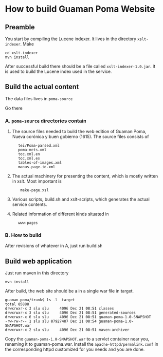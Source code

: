 # How to build Guaman Poma Website

## Preamble

You start by compiling the Lucene indexer. It lives in the directory `xslt-indexer`. Make

```
cd xslt-indexer
mvn install

```

After successful build there should be a file called `xslt-indexer-1.0.jar`. It is used to build the Lucene index used in the service.

## Build the actual content

The data files lives in `poma-source`

Go there

### A. `poma-source` directories contain

1. The source files needed to build the web edition of Guaman Poma, Nueva corónica y buen gobierno (1615). The source files consists of

```
      tei/Poma-parsed.xml
      poma-mets.xml
      toc.xml.en
      toc.xml.es
      tables-of-images.xml
      manus-page-id.xml
```
2. The actual machinery for presenting the content, which is mostly written in xslt. Most important is

```
       make-page.xsl
```

3. Various scripts, build.sh and xslt-scripts, which generates the actual service contents.

4. Related information of different kinds situated in

```
      www-pages
```

### B. How to build

After revisions of whatever in A, just run build.sh

## Build web application

Just run maven in this directory

```
mvn install

```

After build, the web site should be a in a single war file in target.

```
guaman-poma/trunk$ ls -l  target
total 85888
drwxrwxr-x 3 slu slu     4096 Dec 21 08:51 classes
drwxrwxr-x 3 slu slu     4096 Dec 21 08:51 generated-sources
drwxrwxr-x 6 slu slu     4096 Dec 21 08:51 guaman-poma-1.0-SNAPSHOT
-rw-rw-r-- 1 slu slu 87927487 Dec 21 08:54 guaman-poma-1.0-SNAPSHOT.war
drwxrwxr-x 2 slu slu     4096 Dec 21 08:51 maven-archiver

```

Copy the `guaman-poma-1.0-SNAPSHOT.war` to a servlet container near
you, renaming it to guaman-poma.war.  Install the
`apache-httpd/permalink.conf` in the corresponding httpd customized
for you needs and you are done.

